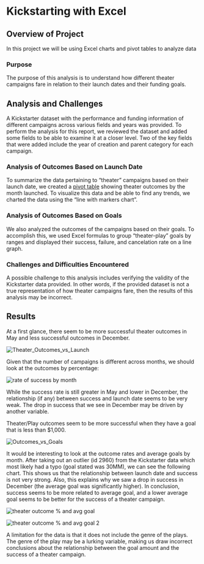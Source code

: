 # Kickstarting with Excel

## Overview of Project
In this project we will be using Excel charts and pivot tables to analyze data

### Purpose
The purpose of this analysis is to understand how different theater campaigns fare in relation to their launch dates and their funding goals.

## Analysis and Challenges
A Kickstarter dataset with the performance and funding information of different campaigns across various fields and years was provided. To perform the analysis for this report, we reviewed the dataset and added some fields to be able to examine it at a closer level. Two of the key fields that were added include the year of creation and parent category for each campaign. 

### Analysis of Outcomes Based on Launch Date
To summarize the data pertaining to “theater” campaigns based on their launch date, we created a [pivot table](https://support.microsoft.com/en-us/office/create-a-pivottable-to-analyze-worksheet-data-a9a84538-bfe9-40a9-a8e9-f99134456576) showing theater outcomes by the month launched. To visualize this data and be able to find any trends, we charted the data using the “line with markers chart”.  

### Analysis of Outcomes Based on Goals
We also analyzed the outcomes of the campaigns based on their goals. To accomplish this, we used Excel formulas to group “theater-play” goals by ranges and displayed their success, failure, and cancelation rate on a line graph. 

### Challenges and Difficulties Encountered
A possible challenge to this analysis includes verifying the validity of the Kickstarter data provided. In other words, if the provided dataset is not a true representation of how theater campaigns fare, then the results of this analysis may be incorrect.


## Results

At a first glance, there seem to be more successful theater outcomes in May and less successful outcomes in December.

![Theater_Outcomes_vs_Launch](https://user-images.githubusercontent.com/61717854/151645699-c7e6c527-9363-4d02-96e3-6637f0230b60.PNG)

Given that the number of campaigns is different across months, we should look at the outcomes by percentage:

![rate of success by month](https://user-images.githubusercontent.com/61717854/151645719-1743d86c-3e9f-4508-97c6-c875a3112ead.PNG)

While the success rate is still greater in May and lower in December, the relationship (if any) between success and launch date seems to be very weak. The drop in success that we see in December may be driven by another variable.

Theater/Play outcomes seem to be more successful when they have a goal that is less than $1,000.

![Outcomes_vs_Goals](https://user-images.githubusercontent.com/61717854/151645734-116cd214-e4a2-49d6-b5af-4d2ac7d01f98.PNG)


It would be interesting to look at the outcome rates and average goals by month. After taking out an outlier (id 2960) from the Kickstarter data which most likely had a typo (goal stated was 30MM), we can see the following chart. This shows us that the relationship between launch date and success is not very strong. Also, this explains why we saw a drop in success in December (the average goal was significantly higher). In conclusion, success seems to be more related to average goal, and a lower average goal seems to be better for the success of a theater campaign.

![theater outcome % and avg goal](https://user-images.githubusercontent.com/61717854/151645739-9a0ad8d3-7d28-4277-a8df-dc7b9249ce82.PNG)

![theater outcome % and avg goal 2](https://user-images.githubusercontent.com/61717854/151645742-bb48869a-046e-4b86-89ca-cff965bb007c.PNG)


 A limitation for the data is that it does not include the genre of the plays. The genre of the play may be a lurking variable, making us draw incorrect conclusions about the relationship between the goal amount and the success of a theater campaign.


